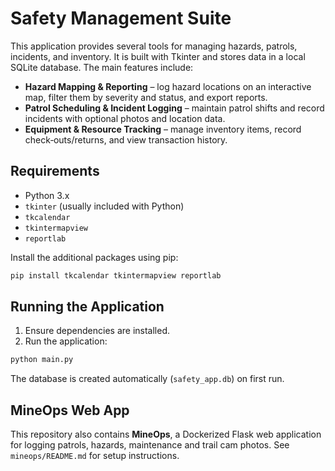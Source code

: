# Safety Management Suite

This application provides several tools for managing hazards, patrols, incidents, and inventory.
It is built with Tkinter and stores data in a local SQLite database. The main features include:

- **Hazard Mapping & Reporting** – log hazard locations on an interactive map, filter them by severity and status, and export reports.
- **Patrol Scheduling & Incident Logging** – maintain patrol shifts and record incidents with optional photos and location data.
- **Equipment & Resource Tracking** – manage inventory items, record check‑outs/returns, and view transaction history.

## Requirements

- Python 3.x
- `tkinter` (usually included with Python)
- `tkcalendar`
- `tkintermapview`
- `reportlab`

Install the additional packages using pip:

```bash
pip install tkcalendar tkintermapview reportlab
```

## Running the Application

1. Ensure dependencies are installed.
2. Run the application:

```bash
python main.py
```

The database is created automatically (`safety_app.db`) on first run.

## MineOps Web App

This repository also contains **MineOps**, a Dockerized Flask web application for logging patrols, hazards, maintenance and trail cam photos. See `mineops/README.md` for setup instructions.
